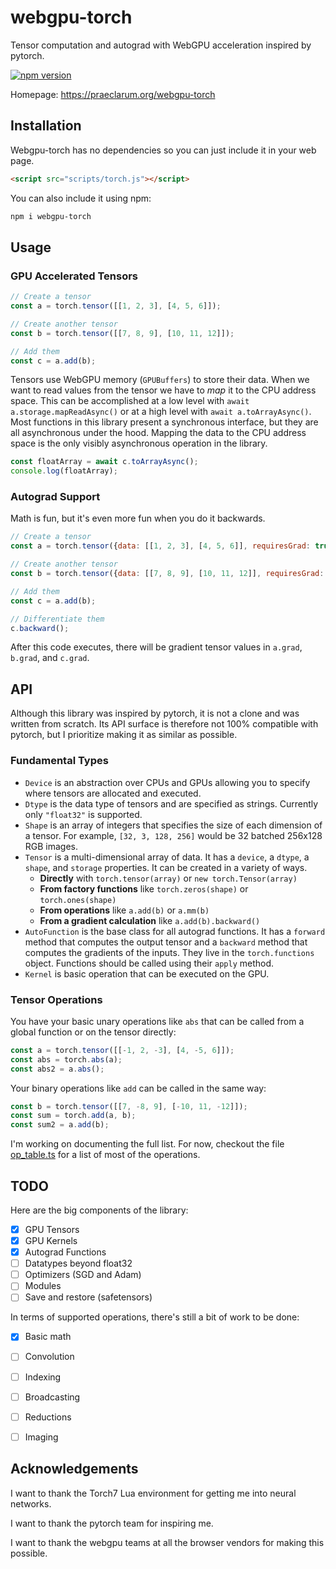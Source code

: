 # webgpu-torch

Tensor computation and autograd with WebGPU acceleration inspired by pytorch.

[![npm version](https://badge.fury.io/js/webgpu-torch.svg)](https://www.npmjs.com/package/webgpu-torch)

Homepage: https://praeclarum.org/webgpu-torch

## Installation

Webgpu-torch has no dependencies so you can just include it in your web page.

```html
<script src="scripts/torch.js"></script>
```

You can also include it using npm:

```bash
npm i webgpu-torch
```

## Usage

### GPU Accelerated Tensors

```js
// Create a tensor
const a = torch.tensor([[1, 2, 3], [4, 5, 6]]);

// Create another tensor
const b = torch.tensor([[7, 8, 9], [10, 11, 12]]);

// Add them
const c = a.add(b);
```

Tensors use WebGPU memory (`GPUBuffers`) to store their data.
When we want to read values from the tensor we have to *map* it to the CPU address space.
This can be accomplished at a low level with `await a.storage.mapReadAsync()` or at a high level with `await a.toArrayAsync()`. Most functions in this library present a synchronous interface, but they are all asynchronous under the hood. Mapping the data to the CPU address space is the only visibly asynchronous operation in the library.

```js
const floatArray = await c.toArrayAsync();
console.log(floatArray);
```


### Autograd Support

Math is fun, but it's even more fun when you do it backwards.

```js
// Create a tensor
const a = torch.tensor({data: [[1, 2, 3], [4, 5, 6]], requiresGrad: true});

// Create another tensor
const b = torch.tensor({data: [[7, 8, 9], [10, 11, 12]], requiresGrad: true});

// Add them
const c = a.add(b);

// Differentiate them
c.backward();
```

After this code executes, there will be gradient tensor values in `a.grad`, `b.grad`, and `c.grad`.


## API

Although this library was inspired by pytorch, it is not a clone and was written from scratch.
Its API surface is therefore not 100% compatible with pytorch, but I prioritize making it as similar as possible.

### Fundamental Types

* `Device` is an abstraction over CPUs and GPUs allowing you to specify where tensors are allocated and executed.
* `Dtype` is the data type of tensors and are specified as strings. Currently only `"float32"` is supported.
* `Shape` is an array of integers that specifies the size of each dimension of a tensor. For example, `[32, 3, 128, 256]` would be 32 batched 256x128 RGB images.
* `Tensor` is a multi-dimensional array of data. It has a `device`, a `dtype`, a `shape`, and `storage` properties. It can be created in a variety of ways.
    * **Directly** with `torch.tensor(array)` or `new torch.Tensor(array)`
    * **From factory functions** like `torch.zeros(shape)` or `torch.ones(shape)`
    * **From operations** like `a.add(b)` or `a.mm(b)`
    * **From a gradient calculation** like `a.add(b).backward()`
* `AutoFunction` is the base class for all autograd functions. It has a `forward` method that computes the output tensor and a `backward` method that computes the gradients of the inputs. They live in the `torch.functions` object. Functions should be called using their `apply` method.
* `Kernel` is basic operation that can be executed on the GPU.

### Tensor Operations

You have your basic unary operations like `abs` that can be called from a global function or on the tensor directly:

```js
const a = torch.tensor([[-1, 2, -3], [4, -5, 6]]);
const abs = torch.abs(a);
const abs2 = a.abs();
```

Your binary operations like `add` can be called in the same way:

```js
const b = torch.tensor([[7, -8, 9], [-10, 11, -12]]);
const sum = torch.add(a, b);
const sum2 = a.add(b);
```

I'm working on documenting the full list. For now, checkout the file [op_table.ts](src/op_table.ts) for a list of most of the operations.


## TODO

Here are the big components of the library:

- [x] GPU Tensors
- [x] GPU Kernels
- [x] Autograd Functions
- [ ] Datatypes beyond float32
- [ ] Optimizers (SGD and Adam)
- [ ] Modules
- [ ] Save and restore (safetensors)

In terms of supported operations, there's still a bit of work to be done:

- [x] Basic math
- [ ] Convolution
- [ ] Indexing
- [ ] Broadcasting
- [ ] Reductions
- [ ] Imaging


## Acknowledgements

I want to thank the Torch7 Lua environment for getting me into neural networks.

I want to thank the pytorch team for inspiring me.

I want to thank the webgpu teams at all the browser vendors for making this possible.
